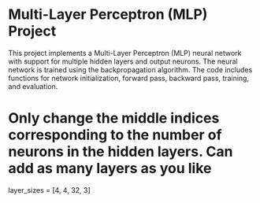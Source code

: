 # Multi-Layer Perceptron (MLP) Project
This project implements a Multi-Layer Perceptron (MLP) neural network with support for multiple hidden layers and output neurons. The neural network is trained using the backpropagation algorithm. The code includes functions for network initialization, forward pass, backward pass, training, and evaluation.

# Only change the middle indices corresponding to the number of neurons in the hidden layers. Can add as many layers as you like
layer_sizes = [4, 4, 32, 3]
